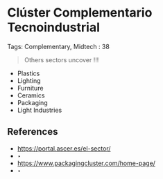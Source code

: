 # Clúster Complementario Tecnoindustrial

Tags: Complementary, Midtech
: 38

> Others sectors uncover !!!
> 

- Plastics
- Lighting
- Furniture
- Ceramics
- Packaging
- Light Industries

## References

- https://portal.ascer.es/el-sector/
- ‣
- https://www.packagingcluster.com/home-page/
- ‣